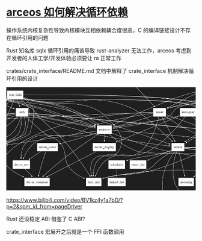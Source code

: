 # [arceos 如何解决循环依赖](/2023/08/arceos_crate_interface_solve_circular_dependencies.md)

操作系统内核复杂性导致内核模块互相依赖耦合度很高，C 的编译链接设计不存在循环引用的问题

Rust 知名库 sqlx 循环引用的痛苦导致 rust-analyzer 无法工作，arceos 考虑到开发者的人体工学/开发体验必须要让 ra 正常工作

crates/crate_interface/README.md 文档中解释了 crate_interface 机制解决循环引用的设计

![](arceos_crate_graph.png)

<https://www.bilibili.com/video/BV1kz4y1a7bD/?p=2&spm_id_from=pageDriver>

Rust 还没稳定 ABI 借鉴了 C ABI?

crate_interface 宏展开之后就是一个 FFI 函数调用
